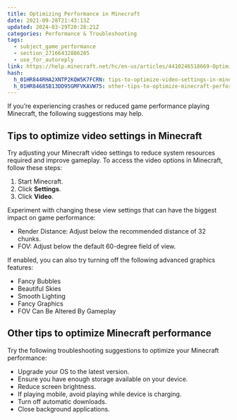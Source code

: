 ```yaml
---
title: Optimizing Performance in Minecraft
date: 2021-09-28T21:43:13Z
updated: 2024-03-29T20:28:21Z
categories: Performance & Troubleshooting
tags:
  - subject_game_performance
  - section_27166432886285
  - use_for_autoreply
link: https://help.minecraft.net/hc/en-us/articles/4410246518669-Optimizing-Performance-in-Minecraft
hash:
  h_01HR844RHA2XNTP2KQW5K7FCRN: tips-to-optimize-video-settings-in-minecraft
  h_01HR84685B13DD95GMFVKAVW75: other-tips-to-optimize-minecraft-performance
---
```


If you’re experiencing crashes or reduced game performance playing Minecraft, the following suggestions may help.

## Tips to optimize video settings in Minecraft

Try adjusting your Minecraft video settings to reduce system resources required and improve gameplay. To access the video options in Minecraft, follow these steps:

1.  Start Minecraft.
2.  Click **Settings**.
3.  Click **Video**.

Experiment with changing these view settings that can have the biggest impact on game performance:

- Render Distance: Adjust below the recommended distance of 32 chunks.
- FOV: Adjust below the default 60-degree field of view.

If enabled, you can also try turning off the following advanced graphics features:

- Fancy Bubbles
- Beautiful Skies
- Smooth Lighting
- Fancy Graphics
- FOV Can Be Altered By Gameplay

## Other tips to optimize Minecraft performance

Try the following troubleshooting suggestions to optimize your Minecraft performance:

- Upgrade your OS to the latest version.
- Ensure you have enough storage available on your device.
- Reduce screen brightness.
- If playing mobile, avoid playing while device is charging.
- Turn off automatic downloads.
- Close background applications.
